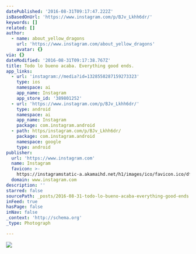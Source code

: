 ```yaml
---
datePublished: '2016-08-31T09:17:47.222Z'
isBasedOnUrl: 'https://www.instagram.com/p/BJv_Lkhh6dr/'
keywords: []
related: []
author:
  - name: about_yellow_dragons
    url: 'https://www.instagram.com/about_yellow_dragons'
    avatar: {}
via: {}
dateModified: '2016-08-31T09:17:38.767Z'
title: Todo lo bueno acaba. Everything good ends.
app_links:
  - url: 'instagram://media?id=1328558287159273323'
    type: ios
    namespace: ai
    app_name: Instagram
    app_store_id: '389801252'
  - url: 'https://www.instagram.com/p/BJv_Lkhh6dr/'
    type: android
    namespace: ai
    app_name: Instagram
    package: com.instagram.android
  - path: https/instagram.com/p/BJv_Lkhh6dr/
    package: com.instagram.android
    namespace: google
    type: android
publisher:
  url: 'https://www.instagram.com'
  name: Instagram
  favicon: >-
    https://instagramstatic-a.akamaihd.net/h1/images/ico/favicon.ico/dfa85bb1fd63.ico
  domain: www.instagram.com
description: ''
starred: false
sourcePath: _posts/2016-08-31-todo-lo-bueno-acaba-everything-good-ends.md
inFeed: true
hasPage: false
inNav: false
_context: 'http://schema.org'
_type: Photograph

---
```

![](https://imgflo.herokuapp.com/graph/2b2431f8e7ba7b0/27d3ba50fedb5d76e7fb57430a90b178/croprotate.jpg?cropheight=497&cropwidth=640&degrees=0&input=https%3A%2F%2Fscontent.cdninstagram.com%2Ft51.2885-15%2Fs640x640%2Fsh0.08%2Fe35%2F14052713_1569663456676388_1294781808_n.jpg%3Fig_cache_key%3DMTMyODU1ODI4NzE1OTI3MzMyMw%253D%253D.2&x=0&y=67)